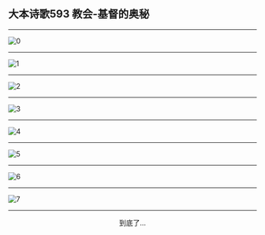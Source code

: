 
## 大本诗歌593 教会-基督的奥秘
        
<div id="aplayer0"></div>

---

<img alt="0" data-original="/data/d0592/0.png">

---

<img alt="1" data-original="/data/d0592/1.png">

---

<img alt="2" data-original="/data/d0592/2.png">

---

<img alt="3" data-original="/data/d0592/3.png">

---

<img alt="4" data-original="/data/d0592/4.png">

---

<img alt="5" data-original="/data/d0592/5.png">

---

<img alt="6" data-original="/data/d0592/6.png">

---

<img alt="7" data-original="/data/d0592/7.png">

---

<p style="text-align: center">到底了...</p>

<script src="/js/dist-view.js"></script>

<script>
MAIN.id = 'd0592';
        
const ap0 = new APlayer({
    container: document.getElementById('aplayer0'),
    volume: 1,
    loop: 'none',
    preload: 'none',
    audio: [{
        name: '大本诗歌593.mp3',
        artist: '大本诗歌',
        url: 'https://res.wx.qq.com/voice/getvoice?mediaid=MzI0NTk3MDM5M18yMjQ3NDk1MDI2',
        cover: '/favicon'
    }]
});
</script>
